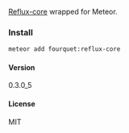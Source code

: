[Reflux-core](https://github.com/reflux/reflux-core) wrapped for Meteor.
### Install
```bash
meteor add fourquet:reflux-core
```

#### Version
0.3.0_5

#### License
MIT
